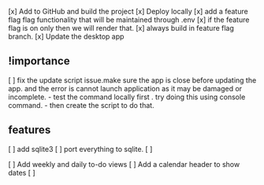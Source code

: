[x] Add to GitHub and build the project
[x] Deploy locally
[x] add a feature flag flag functionality that will be maintained through .env
[x] if the feature flag is on only then we will render that.
[x] always build in feature flag branch.
[x] Update the desktop app

## !importance

[ ] fix the update script issue.make sure the app is close before updating the app. and the error is cannot launch application as it may be damaged or incomplete. - test the command locally first . try doing this using console command. - then create the script to do that.

## features

[ ] add sqlite3
[ ] port everything to sqlite.
[ ]

[ ] Add weekly and daily to-do views
[ ] Add a calendar header to show dates
[ ]
